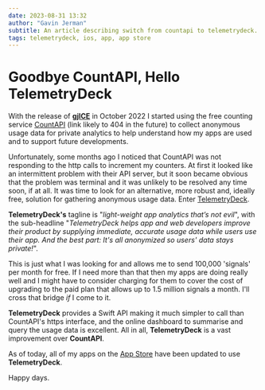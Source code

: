 ```yaml
---
date: 2023-08-31 13:32
author: "Gavin Jerman"
subtitle: An article describing switch from countapi to telemetrydeck.
tags: telemetrydeck, ios, app, app store
---
```


# Goodbye CountAPI, Hello TelemetryDeck

With the release of [**gjICE**](/projects/gjICE) in October 2022 I started using the free counting service [CountAPI](https://countapi.xyz) (link likely to 404 in the future) to collect anonymous usage data for private analytics to help understand how my apps are used and to support future developments.

Unfortunately, some months ago I noticed that CountAPI was not responding to the http calls to increment my counters. At first it looked like an intermittent problem with their API server, but it soon became obvious that the problem was terminal and it was unlikely to be resolved any time soon, if at all. It was time to look for an alternative, more robust and, ideally free, solution for gathering anonymous usage data. Enter [TelemetryDeck](https://telemetrydeck.com).  


**TelemetryDeck's** tagline is "_light-weight app analytics that’s not evil_", with the sub-headline "_TelemetryDeck helps app and web developers improve their product by supplying immediate, accurate usage data while users use their app. And the best part: It's all anonymized so users' data stays private!_".

This is just what I was looking for and allows me to send 100,000 'signals' per month for free. If I need more than that then my apps are doing really well and I might have to consider charging for them to cover the cost of upgrading to the paid plan that allows up to 1.5 million signals a month. I'll cross that bridge _if_ I come to it.

**TelemetryDeck** provides a Swift API making it much simpler to call than CountAPI's https interface, and the online dashboard to summarise and query the usage data is excellent. All in all, **TelemetryDeck** is a vast improvement over **CountAPI**.

As of today, all of my apps on the [App Store](https://apps.apple.com/gb/developer/gavin-jerman/id1528217377) have been updated to use **TelemetryDeck**.

Happy days.
